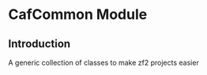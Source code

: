 CafCommon Module
================

Introduction
------------

A generic collection of classes to make zf2 projects easier
